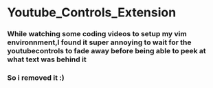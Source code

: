 # Youtube_Controls_Extension


### While watching some coding videos to setup my vim environnment,I found it super annoying to wait for the youtubecontrols to fade away before being able to peek at what text was behind it

### So i removed it :)
